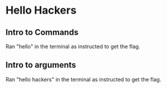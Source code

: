 # Hello Hackers

## Intro to Commands

Ran "hello" in the terminal as instructed to get the flag.

## Intro to arguments

Ran "hello hackers" in the terminal as instructed to get the flag.